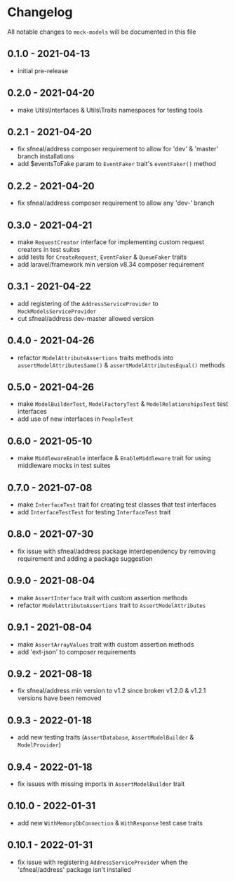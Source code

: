 # Changelog

All notable changes to `mock-models` will be documented in this file


## 0.1.0 - 2021-04-13
- initial pre-release


## 0.2.0 - 2021-04-20
- make Utils\Interfaces & Utils\Traits namespaces for testing tools


## 0.2.1 - 2021-04-20
- fix sfneal/address composer requirement to allow for 'dev' & 'master' branch installations
- add $eventsToFake param to `EventFaker` trait's `eventFaker()` method


## 0.2.2 - 2021-04-20
- fix sfneal/address composer requirement to allow any 'dev-' branch


## 0.3.0 - 2021-04-21
- make `RequestCreator` interface for implementing custom request creators in test suites
- add tests for `CreateRequest`, `EventFaker` & `QueueFaker` traits
- add laravel/framework min version v8.34 composer requirement


## 0.3.1 - 2021-04-22
- add registering of the `AddressServiceProvider` to `MockModelsServiceProvider`
- cut sfneal/address dev-master allowed version


## 0.4.0 - 2021-04-26
- refactor `ModelAttributeAssertions` traits methods into `assertModelAttributesSame()` & `assertModelAttributesEqual()` methods


## 0.5.0 - 2021-04-26
- make `ModelBuilderTest`, `ModelFactoryTest` & `ModelRelationshipsTest` test interfaces
- add use of new interfaces in `PeopleTest`


## 0.6.0 - 2021-05-10
- make `MiddlewareEnable` interface & `EnableMiddleware` trait for using middleware mocks in test suites


## 0.7.0 - 2021-07-08
- make `InterfaceTest` trait for creating test classes that test interfaces
- add `InterfaceTestTest` for testing `InterfaceTest` trait


## 0.8.0 - 2021-07-30
- fix issue with sfneal/address package interdependency by removing requirement and adding a package suggestion

 
## 0.9.0 - 2021-08-04
- make `AssertInterface` trait with custom assertion methods
- refactor `ModelAttributeAssertions` trait to `AssertModelAttributes`

 
## 0.9.1 - 2021-08-04
- make `AssertArrayValues` trait with custom assertion methods
- add 'ext-json' to composer requirements


## 0.9.2 - 2021-08-18
- fix sfneal/address min version to v1.2 since broken v1.2.0 & v1.2.1 versions have been removed


## 0.9.3 - 2022-01-18
- add new testing traits (`AssertDatabase`, `AssertModelBuilder` & `ModelProvider`)


## 0.9.4 - 2022-01-18
- fix issues with missing imports in `AssertModelBuilder` trait


## 0.10.0 - 2022-01-31
- add new `WithMemoryDbConnection` & `WithResponse` test case traits


## 0.10.1 - 2022-01-31
- fix issue with registering `AddressServiceProvider` when the 'sfneal/address' package isn't installed
